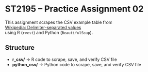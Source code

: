 # ST2195 – Practice Assignment 02

This assignment scrapes the CSV example table from  
[Wikipedia: Delimiter-separated values](https://en.wikipedia.org/wiki/Delimiter-separated_values)  
using R (`rvest`) and Python (`BeautifulSoup`).

## Structure
- **r_csv/** → R code to scrape, save, and verify CSV file  
- **python_csv/** → Python code to scrape, save, and verify CSV file
